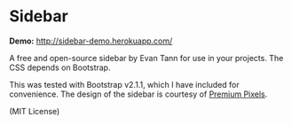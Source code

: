 # Sidebar

**Demo:** http://sidebar-demo.herokuapp.com/

A free and open-source sidebar by Evan Tann for use in your projects. The CSS depends on Bootstrap.

This was tested with Bootstrap v2.1.1, which I have included for convenience. The design of the sidebar is courtesy of [Premium Pixels](http://premiumpixels.com).

(MIT License)
